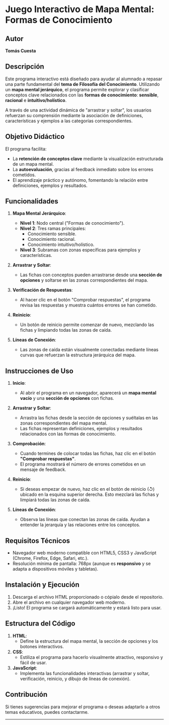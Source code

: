 # Juego Interactivo de Mapa Mental: Formas de Conocimiento

## Autor
**Tomás Cuesta**

## Descripción

Este programa interactivo está diseñado para ayudar al alumnado a repasar una parte fundamental del **tema de Filosofía del Conocimiento**. Utilizando un **mapa mental jerárquico**, el programa permite explorar y clasificar conceptos clave relacionados con las **formas de conocimiento**: **sensible**, **racional** e **intuitivo/holístico**.

A través de una actividad dinámica de "arrastrar y soltar", los usuarios refuerzan su comprensión mediante la asociación de definiciones, características y ejemplos a las categorías correspondientes.

## Objetivo Didáctico

El programa facilita:
- La **retención de conceptos clave** mediante la visualización estructurada de un mapa mental.
- La **autoevaluación**, gracias al feedback inmediato sobre los errores cometidos.
- El aprendizaje práctico y autónomo, fomentando la relación entre definiciones, ejemplos y resultados.

## Funcionalidades

1. **Mapa Mental Jerárquico**:
   - **Nivel 1**: Nodo central ("Formas de conocimiento").
   - **Nivel 2**: Tres ramas principales:
     - Conocimiento sensible.
     - Conocimiento racional.
     - Conocimiento intuitivo/holístico.
   - **Nivel 3**: Subramas con zonas específicas para ejemplos y características.

2. **Arrastrar y Soltar**:
   - Las fichas con conceptos pueden arrastrarse desde una **sección de opciones** y soltarse en las zonas correspondientes del mapa.

3. **Verificación de Respuestas**:
   - Al hacer clic en el botón "Comprobar respuestas", el programa revisa las respuestas y muestra cuántos errores se han cometido.

4. **Reinicio**:
   - Un botón de reinicio permite comenzar de nuevo, mezclando las fichas y limpiando todas las zonas de caída.

5. **Líneas de Conexión**:
   - Las zonas de caída están visualmente conectadas mediante líneas curvas que refuerzan la estructura jerárquica del mapa.

## Instrucciones de Uso

1. **Inicio**:
   - Al abrir el programa en un navegador, aparecerá un **mapa mental vacío** y una **sección de opciones** con fichas.

2. **Arrastrar y Soltar**:
   - Arrastra las fichas desde la sección de opciones y suéltalas en las zonas correspondientes del mapa mental.
   - Las fichas representan definiciones, ejemplos y resultados relacionados con las formas de conocimiento.

3. **Comprobación**:
   - Cuando termines de colocar todas las fichas, haz clic en el botón **"Comprobar respuestas"**.
   - El programa mostrará el número de errores cometidos en un mensaje de feedback.

4. **Reinicio**:
   - Si deseas empezar de nuevo, haz clic en el botón de reinicio (↺) ubicado en la esquina superior derecha. Esto mezclará las fichas y limpiará todas las zonas de caída.

5. **Líneas de Conexión**:
   - Observa las líneas que conectan las zonas de caída. Ayudan a entender la jerarquía y las relaciones entre los conceptos.

## Requisitos Técnicos

- Navegador web moderno compatible con HTML5, CSS3 y JavaScript (Chrome, Firefox, Edge, Safari, etc.).
- Resolución mínima de pantalla: 768px (aunque es **responsivo** y se adapta a dispositivos móviles y tabletas).

## Instalación y Ejecución

1. Descarga el archivo HTML proporcionado o cópialo desde el repositorio.
2. Abre el archivo en cualquier navegador web moderno.
3. ¡Listo! El programa se cargará automáticamente y estará listo para usar.

## Estructura del Código

1. **HTML**:
   - Define la estructura del mapa mental, la sección de opciones y los botones interactivos.
2. **CSS**:
   - Estiliza el programa para hacerlo visualmente atractivo, responsivo y fácil de usar.
3. **JavaScript**:
   - Implementa las funcionalidades interactivas (arrastrar y soltar, verificación, reinicio, y dibujo de líneas de conexión).

## Contribución

Si tienes sugerencias para mejorar el programa o deseas adaptarlo a otros temas educativos, puedes contactarme.

---


